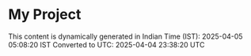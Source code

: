 # My Project

This content is dynamically generated in Indian Time (IST): 2025-04-05 05:08:20 IST
Converted to UTC: 2025-04-04 23:38:20 UTC

